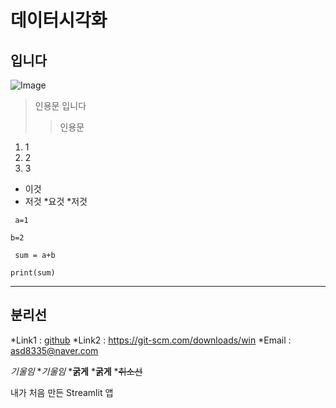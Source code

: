 # 데이터시각화
## 입니다
![Image](https://github.com/user-attachments/assets/258a2328-d6c8-4db9-a0fe-c3ac6174c71b)


> 인용문 입니다
> > 인용문
1. 1
2. 2
3. 3

* 이것
* 저것
  *요것
  *저것

``` a=1```

```
b=2
```
<code> sum = a+b </code>
<pre><code>print(sum)</code></pre>
***
분리선
---
*Link1 : [github](https://git-scm.com/downloads/win)
*Link2 : <https://git-scm.com/downloads/win>
*Email : <asd8335@naver.com>

*기울임*
*_기울임_
***굵게**
*__굵게__
*~~취소선~~

내가 처음 만든 Streamlit 앱
